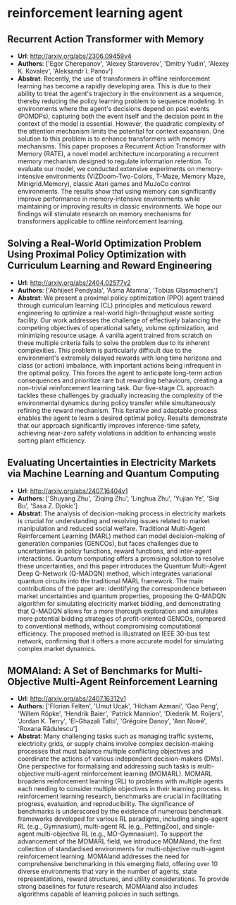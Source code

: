 # reinforcement learning agent
## Recurrent Action Transformer with Memory
- **Url**: http://arxiv.org/abs/2306.09459v4
- **Authors**: ['Egor Cherepanov', 'Alexey Staroverov', 'Dmitry Yudin', 'Alexey K. Kovalev', 'Aleksandr I. Panov']
- **Abstrat**: Recently, the use of transformers in offline reinforcement learning has become a rapidly developing area. This is due to their ability to treat the agent's trajectory in the environment as a sequence, thereby reducing the policy learning problem to sequence modeling. In environments where the agent's decisions depend on past events (POMDPs), capturing both the event itself and the decision point in the context of the model is essential. However, the quadratic complexity of the attention mechanism limits the potential for context expansion. One solution to this problem is to enhance transformers with memory mechanisms. This paper proposes a Recurrent Action Transformer with Memory (RATE), a novel model architecture incorporating a recurrent memory mechanism designed to regulate information retention. To evaluate our model, we conducted extensive experiments on memory-intensive environments (ViZDoom-Two-Colors, T-Maze, Memory Maze, Minigrid.Memory), classic Atari games and MuJoCo control environments. The results show that using memory can significantly improve performance in memory-intensive environments while maintaining or improving results in classic environments. We hope our findings will stimulate research on memory mechanisms for transformers applicable to offline reinforcement learning.





## Solving a Real-World Optimization Problem Using Proximal Policy Optimization with Curriculum Learning and Reward Engineering
- **Url**: http://arxiv.org/abs/2404.02577v2
- **Authors**: ['Abhijeet Pendyala', 'Asma Atamna', 'Tobias Glasmachers']
- **Abstrat**: We present a proximal policy optimization (PPO) agent trained through curriculum learning (CL) principles and meticulous reward engineering to optimize a real-world high-throughput waste sorting facility. Our work addresses the challenge of effectively balancing the competing objectives of operational safety, volume optimization, and minimizing resource usage. A vanilla agent trained from scratch on these multiple criteria fails to solve the problem due to its inherent complexities. This problem is particularly difficult due to the environment's extremely delayed rewards with long time horizons and class (or action) imbalance, with important actions being infrequent in the optimal policy. This forces the agent to anticipate long-term action consequences and prioritize rare but rewarding behaviours, creating a non-trivial reinforcement learning task. Our five-stage CL approach tackles these challenges by gradually increasing the complexity of the environmental dynamics during policy transfer while simultaneously refining the reward mechanism. This iterative and adaptable process enables the agent to learn a desired optimal policy. Results demonstrate that our approach significantly improves inference-time safety, achieving near-zero safety violations in addition to enhancing waste sorting plant efficiency.





## Evaluating Uncertainties in Electricity Markets via Machine Learning and Quantum Computing
- **Url**: http://arxiv.org/abs/2407.16404v1
- **Authors**: ['Shuyang Zhu', 'Ziqing Zhu', 'Linghua Zhu', 'Yujian Ye', 'Siqi Bu', 'Sasa Z. Djokic']
- **Abstrat**: The analysis of decision-making process in electricity markets is crucial for understanding and resolving issues related to market manipulation and reduced social welfare. Traditional Multi-Agent Reinforcement Learning (MARL) method can model decision-making of generation companies (GENCOs), but faces challenges due to uncertainties in policy functions, reward functions, and inter-agent interactions. Quantum computing offers a promising solution to resolve these uncertainties, and this paper introduces the Quantum Multi-Agent Deep Q-Network (Q-MADQN) method, which integrates variational quantum circuits into the traditional MARL framework. The main contributions of the paper are: identifying the correspondence between market uncertainties and quantum properties, proposing the Q-MADQN algorithm for simulating electricity market bidding, and demonstrating that Q-MADQN allows for a more thorough exploration and simulates more potential bidding strategies of profit-oriented GENCOs, compared to conventional methods, without compromising computational efficiency. The proposed method is illustrated on IEEE 30-bus test network, confirming that it offers a more accurate model for simulating complex market dynamics.





## MOMAland: A Set of Benchmarks for Multi-Objective Multi-Agent Reinforcement Learning
- **Url**: http://arxiv.org/abs/2407.16312v1
- **Authors**: ['Florian Felten', 'Umut Ucak', 'Hicham Azmani', 'Gao Peng', 'Willem Röpke', 'Hendrik Baier', 'Patrick Mannion', 'Diederik M. Roijers', 'Jordan K. Terry', 'El-Ghazali Talbi', 'Grégoire Danoy', 'Ann Nowé', 'Roxana Rădulescu']
- **Abstrat**: Many challenging tasks such as managing traffic systems, electricity grids, or supply chains involve complex decision-making processes that must balance multiple conflicting objectives and coordinate the actions of various independent decision-makers (DMs). One perspective for formalising and addressing such tasks is multi-objective multi-agent reinforcement learning (MOMARL). MOMARL broadens reinforcement learning (RL) to problems with multiple agents each needing to consider multiple objectives in their learning process. In reinforcement learning research, benchmarks are crucial in facilitating progress, evaluation, and reproducibility. The significance of benchmarks is underscored by the existence of numerous benchmark frameworks developed for various RL paradigms, including single-agent RL (e.g., Gymnasium), multi-agent RL (e.g., PettingZoo), and single-agent multi-objective RL (e.g., MO-Gymnasium). To support the advancement of the MOMARL field, we introduce MOMAland, the first collection of standardised environments for multi-objective multi-agent reinforcement learning. MOMAland addresses the need for comprehensive benchmarking in this emerging field, offering over 10 diverse environments that vary in the number of agents, state representations, reward structures, and utility considerations. To provide strong baselines for future research, MOMAland also includes algorithms capable of learning policies in such settings.




